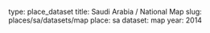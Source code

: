 type: place_dataset
title: Saudi Arabia / National Map
slug: places/sa/datasets/map
place: sa
dataset: map
year: 2014
